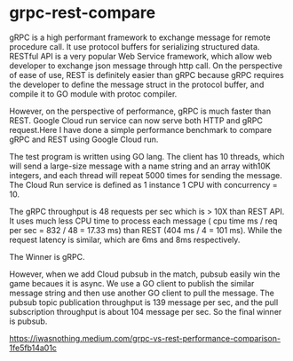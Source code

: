 # grpc-rest-compare

gRPC is a high performant framework to exchange message for remote procedure call. It use protocol buffers for serializing structured data.
RESTful API is a very popular Web Service framework, which allow web developer to exchange json message through http call.
On the perspective of ease of use, REST is definitely easier than gRPC because gRPC requires the developer to define the message struct in the protocol buffer, and compile it to GO module with protoc compiler.

However, on the perspective of performance, gRPC is much faster than REST. Google Cloud run service can now serve both HTTP and gRPC request.Here I have done a simple performance benchmark to compare gRPC and REST using Google Cloud run.

The test program is written using GO lang. The client has 10 threads, which will send a large-size message with a name string and an array with10K integers, and each thread will repeat 5000 times for sending the message. The Cloud Run service is defined as 1 instance 1 CPU with concurrency = 10.

The gRPC throughput is 48 requests per sec which is > 10X than REST API. It uses much less CPU time to process each message ( cpu time ms / req per sec = 832 / 48 = 17.33 ms) than REST (404 ms / 4 = 101 ms). While the request latency is similar, which are 6ms and 8ms respectively.

The Winner is gRPC.

However, when we add Cloud pubsub in the match, pubsub easily win the game becaues it is async. We use a GO client to publish the similar message string and then use another GO client to pull the message. The pubsub topic publication throughput is 139 message per sec, and the pull subscription throughput is about 104 message per sec. So the final winner is pubsub.

https://iwasnothing.medium.com/grpc-vs-rest-performance-comparison-1fe5fb14a01c
